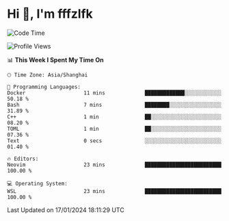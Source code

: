 # Hi 👋, I'm fffzlfk

<!--START_SECTION:waka-->
![Code Time](http://img.shields.io/badge/Code%20Time-642%20hrs%2021%20mins-blue)

![Profile Views](http://img.shields.io/badge/Profile%20Views-0-blue)

📊 **This Week I Spent My Time On** 

```text
🕑︎ Time Zone: Asia/Shanghai

💬 Programming Languages: 
Docker                   11 mins             █████████████░░░░░░░░░░░░   50.18 % 
Bash                     7 mins              ████████░░░░░░░░░░░░░░░░░   31.89 % 
C++                      1 min               ██░░░░░░░░░░░░░░░░░░░░░░░   08.20 % 
TOML                     1 min               ██░░░░░░░░░░░░░░░░░░░░░░░   07.36 % 
Text                     0 secs              ░░░░░░░░░░░░░░░░░░░░░░░░░   01.40 % 

🔥 Editors: 
Neovim                   23 mins             █████████████████████████   100.00 % 

💻 Operating System: 
WSL                      23 mins             █████████████████████████   100.00 % 
```


 Last Updated on 17/01/2024 18:11:29 UTC
<!--END_SECTION:waka-->
